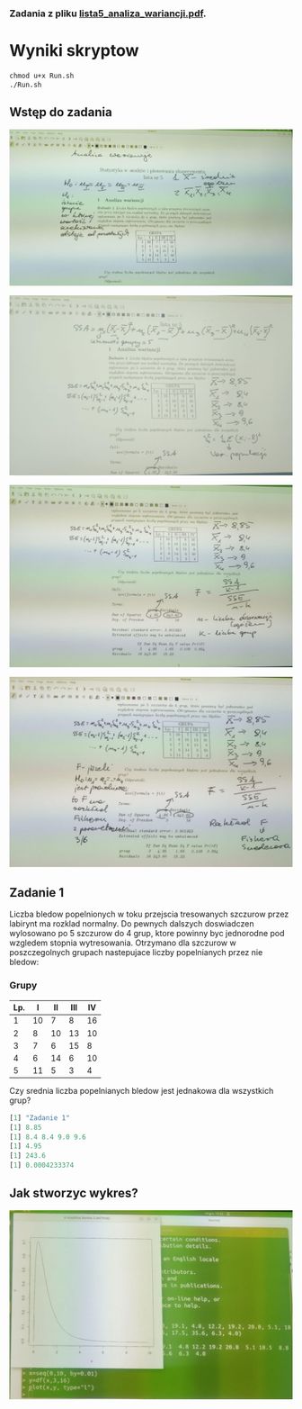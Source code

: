 ### Zadania z pliku [lista5_analiza_wariancji.pdf](lista5_analiza_wariancji.pdf).

# Wyniki skryptow

```console
chmod u+x Run.sh
./Run.sh
```

## Wstęp do zadania

![Zadanie1.1.jpeg](img/Zadanie1.1.jpeg)

![Zadanie1.2.jpeg](img/Zadanie1.2.jpeg)

![Zadanie1.3.jpeg](img/Zadanie1.3.jpeg)

![Zadanie1.4.jpeg](img/Zadanie1.4.jpeg)


## Zadanie 1
Liczba bledow popelnionych w toku przejscia tresowanych szczurow przez labirynt ma rozklad normalny. Do pewnych dalszych doswiadczen wylosowano po 5 szczurow do 4 grup, ktore powinny byc jednorodne pod wzgledem stopnia wytresowania. Otrzymano dla szczurow w poszczegolnych grupach nastepujace liczby popelnianych przez nie bledow:

### Grupy
| Lp. | I | II | III | IV |
|-----|---|----|-----|----|
| 1   | 10| 7  | 8   | 16 |
| 2   | 8 | 10 | 13  | 10 |
| 3   | 7 | 6  | 15  | 8  |
| 4   | 6 | 14 | 6   | 10 |
| 5   | 11| 5  | 3   | 4  |

Czy srednia liczba popelnianych bledow jest jednakowa dla wszystkich grup?

```R
[1] "Zadanie 1"
[1] 8.85
[1] 8.4 8.4 9.0 9.6
[1] 4.95
[1] 243.6
[1] 0.0004233374
```

## Jak stworzyc wykres?

![Plot.jpeg](img/Plot.jpeg)